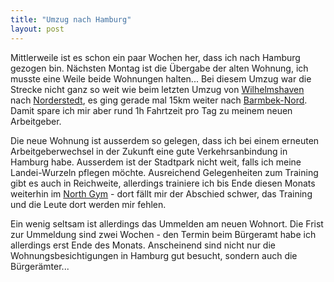 ```yaml
---
title: "Umzug nach Hamburg"
layout: post
---
```


Mittlerweile ist es schon ein paar Wochen her, dass ich nach Hamburg gezogen bin. Nächsten Montag ist die Übergabe der alten Wohnung, ich musste eine Weile beide Wohnungen halten... Bei diesem Umzug war die Strecke nicht ganz so weit wie beim letzten Umzug von [Wilhelmshaven][0] nach [Norderstedt][1], es ging gerade mal 15km weiter nach [Barmbek-Nord][2]. Damit spare ich mir aber rund 1h Fahrtzeit pro Tag zu meinem neuen Arbeitgeber.

Die neue Wohnung ist ausserdem so gelegen, dass ich bei einem erneuten Arbeitgeberwechsel in der Zukunft eine gute Verkehrsanbindung in Hamburg habe. Ausserdem ist der Stadtpark nicht weit, falls ich meine Landei-Wurzeln pflegen möchte. Ausreichend Gelegenheiten zum Training gibt es auch in Reichweite, allerdings trainiere ich bis Ende diesen Monats weiterhin im [North Gym][3] - dort fällt mir der Abschied schwer, das Training und die Leute dort werden mir fehlen.

Ein wenig seltsam ist allerdings das Ummelden am neuen Wohnort. Die Frist zur Ummeldung sind zwei Wochen - den Termin beim Bürgeramt habe ich allerdings erst Ende des Monats. Anscheinend sind nicht nur die Wohnungsbesichtigungen in Hamburg gut besucht, sondern auch die Bürgerämter...

[0]: https://www.google.de/maps/place/Wilhelmshaven/@53.5700299,8.0122595,12z/data=!3m1!4b1!4m2!3m1!1s0x47b69195cd38741d:0x426cf7763005c70
[1]: https://www.google.de/maps/place/Norderstedt/@53.6468048,9.9740177,12z/data=!4m13!1m10!4m9!1m6!1m2!1s0x47b227d14aa4a89f:0x4248963c65836b0!2sNorderstedt!2m2!1d10.0008798!2d53.6993066!1m0!3e2!3m1!1s0x47b227d14aa4a89f:0x4248963c65836b0
[2]: https://www.google.de/maps/place/Barmbek-Nord,+Hamburg/@53.5956356,10.0325434,14z/data=!3m1!4b1!4m2!3m1!1s0x47b1893f4ac24903:0x9ba4f4ca0442b01
[3]: http://northgym.de/

